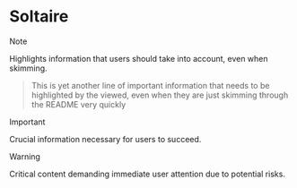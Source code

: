 # Soltaire

> [!NOTE]
> Highlights information that users should take into account, even when skimming.

> This is yet another line of important information that needs to be highlighted by the viewed, even when they are just skimming through the README very quickly

> [!IMPORTANT]
> Crucial information necessary for users to succeed.

> [!WARNING]
> Critical content demanding immediate user attention due to potential risks.
